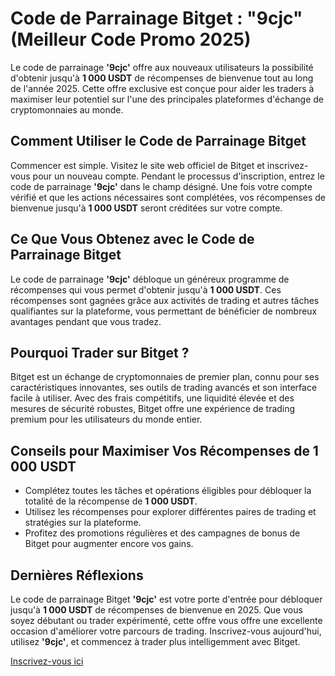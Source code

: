 # Code de Parrainage Bitget : "9cjc" (Meilleur Code Promo 2025)

Le code de parrainage **'9cjc'** offre aux nouveaux utilisateurs la possibilité d'obtenir jusqu'à **1 000 USDT** de récompenses de bienvenue tout au long de l'année 2025. Cette offre exclusive est conçue pour aider les traders à maximiser leur potentiel sur l'une des principales plateformes d'échange de cryptomonnaies au monde.

## Comment Utiliser le Code de Parrainage Bitget

Commencer est simple. Visitez le site web officiel de Bitget et inscrivez-vous pour un nouveau compte. Pendant le processus d'inscription, entrez le code de parrainage **'9cjc'** dans le champ désigné. Une fois votre compte vérifié et que les actions nécessaires sont complétées, vos récompenses de bienvenue jusqu'à **1 000 USDT** seront créditées sur votre compte.

## Ce Que Vous Obtenez avec le Code de Parrainage Bitget

Le code de parrainage **'9cjc'** débloque un généreux programme de récompenses qui vous permet d'obtenir jusqu'à **1 000 USDT**. Ces récompenses sont gagnées grâce aux activités de trading et autres tâches qualifiantes sur la plateforme, vous permettant de bénéficier de nombreux avantages pendant que vous tradez.

## Pourquoi Trader sur Bitget ?

Bitget est un échange de cryptomonnaies de premier plan, connu pour ses caractéristiques innovantes, ses outils de trading avancés et son interface facile à utiliser. Avec des frais compétitifs, une liquidité élevée et des mesures de sécurité robustes, Bitget offre une expérience de trading premium pour les utilisateurs du monde entier.

## Conseils pour Maximiser Vos Récompenses de 1 000 USDT

- Complétez toutes les tâches et opérations éligibles pour débloquer la totalité de la récompense de **1 000 USDT**.
- Utilisez les récompenses pour explorer différentes paires de trading et stratégies sur la plateforme.
- Profitez des promotions régulières et des campagnes de bonus de Bitget pour augmenter encore vos gains.

## Dernières Réflexions

Le code de parrainage Bitget **'9cjc'** est votre porte d'entrée pour débloquer jusqu'à **1 000 USDT** de récompenses de bienvenue en 2025. Que vous soyez débutant ou trader expérimenté, cette offre vous offre une excellente occasion d'améliorer votre parcours de trading. Inscrivez-vous aujourd'hui, utilisez **'9cjc'**, et commencez à trader plus intelligemment avec Bitget.

[Inscrivez-vous ici](https://partner.bitget.com/bg/AJV46Q)
